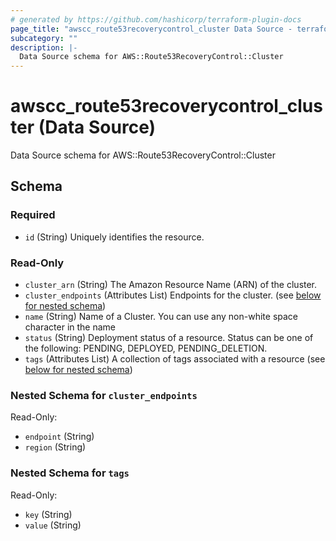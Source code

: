 ```yaml
---
# generated by https://github.com/hashicorp/terraform-plugin-docs
page_title: "awscc_route53recoverycontrol_cluster Data Source - terraform-provider-awscc"
subcategory: ""
description: |-
  Data Source schema for AWS::Route53RecoveryControl::Cluster
---
```


# awscc_route53recoverycontrol_cluster (Data Source)

Data Source schema for AWS::Route53RecoveryControl::Cluster



<!-- schema generated by tfplugindocs -->
## Schema

### Required

- `id` (String) Uniquely identifies the resource.

### Read-Only

- `cluster_arn` (String) The Amazon Resource Name (ARN) of the cluster.
- `cluster_endpoints` (Attributes List) Endpoints for the cluster. (see [below for nested schema](#nestedatt--cluster_endpoints))
- `name` (String) Name of a Cluster. You can use any non-white space character in the name
- `status` (String) Deployment status of a resource. Status can be one of the following: PENDING, DEPLOYED, PENDING_DELETION.
- `tags` (Attributes List) A collection of tags associated with a resource (see [below for nested schema](#nestedatt--tags))

<a id="nestedatt--cluster_endpoints"></a>
### Nested Schema for `cluster_endpoints`

Read-Only:

- `endpoint` (String)
- `region` (String)


<a id="nestedatt--tags"></a>
### Nested Schema for `tags`

Read-Only:

- `key` (String)
- `value` (String)


